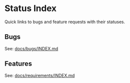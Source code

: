 # Status Index

Quick links to bugs and feature requests with their statuses.

## Bugs

See: [docs/bugs/INDEX.md](bugs/INDEX.md)

## Features

See: [docs/requirements/INDEX.md](requirements/INDEX.md)
